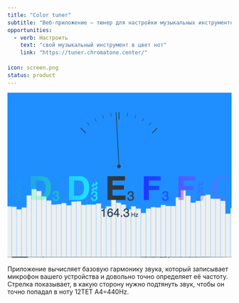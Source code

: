 ```yaml
---
title: "Color tuner"
subtitle: "Веб-приложение — тюнер для настройки музыкальных инструментов с визуализацией цвета текущей ноты"
opportunities:
  - verb: Настроить
    text: "свой музыкальный инструмент в цвет нот"
    link: "https://tuner.chromatone.center/"

icon: screen.png
status: product
---
```


![](./screen.png)

Приложение вычисляет базовую гармонику звука, который записывает микрофон вашего устройства и довольно точно определяет её частоту. Стрелка показывает, в какую сторону нужно подтянуть звук, чтобы он точно попадал в ноту 12TET A4=440Hz.
